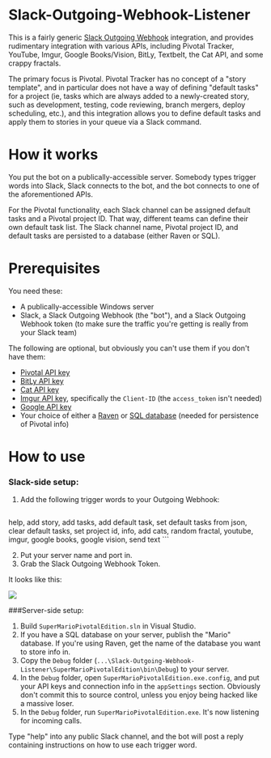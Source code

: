 # Slack-Outgoing-Webhook-Listener

This is a fairly generic [Slack Outgoing Webhook](https://api.slack.com/outgoing-webhooks) integration, and provides rudimentary integration with various APIs, including Pivotal Tracker, YouTube, Imgur, Google Books/Vision, BitLy, Textbelt, the Cat API, and some crappy fractals.

The primary focus is Pivotal. Pivotal Tracker has no concept of a "story template", and in particular does not have a way of defining "default tasks" for a project (ie, tasks which are always added to a newly-created story, such as development, testing, code reviewing, branch mergers, deploy scheduling, etc.), and this integration allows you to define default tasks and apply them to stories in your queue via a Slack command.

# How it works

You put the bot on a publically-accessible server. Somebody types trigger words into Slack, Slack connects to the bot, and the bot connects to one of the aforementioned APIs.

For the Pivotal functionality, each Slack channel can be assigned default tasks and a Pivotal project ID. That way, different teams can define their own default task list. The Slack channel name, Pivotal project ID, and default tasks are persisted to a database (either Raven or SQL).

# Prerequisites

You need these:

- A publically-accessible Windows server
- Slack, a Slack Outgoing Webhook (the "bot"), and a Slack Outgoing Webhook token (to make sure the traffic you're getting is really from your Slack team)

The following are optional, but obviously you can't use them if you don't have them:

- [Pivotal API key](http://www.pivotaltracker.com/help/articles/api_token/)
- [BitLy API key](https://bitly.com/a/oauth_apps)
- [Cat API key](http://thecatapi.com/api-key-registration.html)
- [Imgur API key](https://api.imgur.com/oauth2/addclient), specifically the `Client-ID` (the `access_token` isn't needed)
- [Google API key](https://console.developers.google.com)
- Your choice of either a [Raven](https://ravendb.net/) or [SQL database](https://www.microsoft.com/en-us/download/details.aspx?id=52679) (needed for persistence of Pivotal info)

# How to use

### Slack-side setup:

1. Add the following trigger words to your Outgoing Webhook: 

	```
help, add story, add tasks, add default task, set default tasks from json, clear default tasks, set project id, info, add cats, random fractal, youtube, imgur, google books, google vision, send text
	```

2. Put your server name and port in.
3. Grab the Slack Outgoing Webhook Token.

It looks like this:

![](http://i.imgur.com/CTvNpn9.png)

###Server-side setup:

1. Build `SuperMarioPivotalEdition.sln` in Visual Studio.
1. If you have a SQL database on your server, publish the "Mario" database. If you're using Raven, get the name of the database you want to store info in.
2. Copy the `Debug` folder (`...\Slack-Outgoing-Webhook-Listener\SuperMarioPivotalEdition\bin\Debug`) to your server.
3. In the `Debug` folder, open `SuperMarioPivotalEdition.exe.config`, and put your API keys and connection info in the `appSettings` section. Obviously don't commit this to source control, unless you enjoy being hacked like a massive loser.
4. In the `Debug` folder, run `SuperMarioPivotalEdition.exe`. It's now listening for incoming calls.

Type "help" into any public Slack channel, and the bot will post a reply containing instructions on how to use each trigger word.
